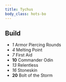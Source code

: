```yaml
---
title: Tychus
body_class: hots-bo
---
```


## Build

-   _1_  Armor Piercing Rounds
-   _4_  Melting Point
-   _7_  First Aid
- __10__ Commander Odin
-  _13_  Relentless
-  _16_  Stoneskin
- __20__ Bolt of the Storm
